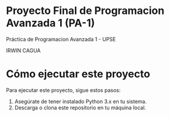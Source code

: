 # Proyecto Final de Programacion Avanzada 1 (PA-1)

Práctica de Programacion Avanzada 1 - UPSE


IRWIN CAGUA


# Cómo ejecutar este proyecto

Para ejecutar este proyecto, sigue estos pasos:
1. Asegúrate de tener instalado Python 3.x en tu sistema.
2. Descarga o clona este repositorio en tu máquina local.

